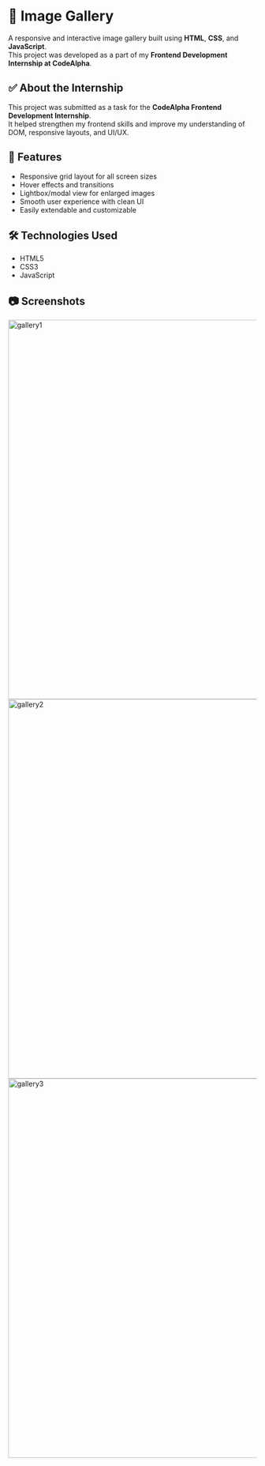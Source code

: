 # 📸 Image Gallery

A responsive and interactive image gallery built using **HTML**, **CSS**, and **JavaScript**.  
This project was developed as a part of my **Frontend Development Internship at CodeAlpha**.


## ✅ About the Internship

This project was submitted as a task for the **CodeAlpha Frontend Development Internship**.  
It helped strengthen my frontend skills and improve my understanding of DOM, responsive layouts, and UI/UX.


## 🚀 Features

- Responsive grid layout for all screen sizes
- Hover effects and transitions
- Lightbox/modal view for enlarged images
- Smooth user experience with clean UI
- Easily extendable and customizable

## 🛠️ Technologies Used

- HTML5
- CSS3 
- JavaScript 

## 📷 Screenshots

<img width="1366" height="768" alt="gallery1" src="https://github.com/user-attachments/assets/39c7292e-8d5c-4580-a466-b2ca77784f38" />
<img width="1366" height="768" alt="gallery2" src="https://github.com/user-attachments/assets/2dc6718b-d2d4-4904-a34e-30c76f8aab7e" />
<img width="1366" height="768" alt="gallery3" src="https://github.com/user-attachments/assets/cdfd7b55-0af1-4e71-bdd9-8949ca10a08b" />



